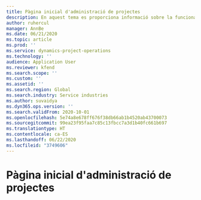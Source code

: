 ```yaml
---
title: Pàgina inicial d'administració de projectes
description: En aquest tema es proporciona informació sobre la funcionalitat d'administració de projectes al Dynamics 365 Project Operations.
author: ruhercul
manager: AnnBe
ms.date: 06/21/2020
ms.topic: article
ms.prod: ''
ms.service: dynamics-project-operations
ms.technology: ''
audience: Application User
ms.reviewer: kfend
ms.search.scope: ''
ms.custom: ''
ms.assetid: ''
ms.search.region: Global
ms.search.industry: Service industries
ms.author: suvaidya
ms.dyn365.ops.version: ''
ms.search.validFrom: 2020-10-01
ms.openlocfilehash: 5e74a8e678ff676f38db66ab1b4520ab43700073
ms.sourcegitcommit: 99ea23f95faa7c85c13fbcc7a3d1b40fc661b697
ms.translationtype: HT
ms.contentlocale: ca-ES
ms.lasthandoff: 06/22/2020
ms.locfileid: "3749606"
---
```

# <a name="project-management-home-page"></a>Pàgina inicial d'administració de projectes
